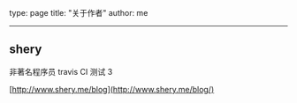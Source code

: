 type: page
title: "关于作者"
author: me

---

## shery

非著名程序员
travis CI 测试 3

[http://www.shery.me/blog](http://www.shery.me/blog/)
